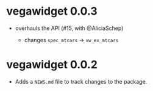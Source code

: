 # vegawidget 0.0.3

* overhauls the API (#15, with @AliciaSchep)

  * changes `spec_mtcars` -> `vw_ex_mtcars`

# vegawidget 0.0.2

* Adds a `NEWS.md` file to track changes to the package.
